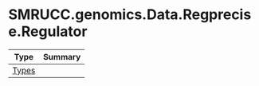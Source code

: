 ﻿
# SMRUCC.genomics.Data.Regprecise.Regulator

|Type|Summary|
|----|-------|
|[Types](./Types.md)||

